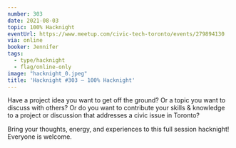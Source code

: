 ```yaml
---
number: 303
date: 2021-08-03
topic: 100% Hacknight
eventUrl: https://www.meetup.com/civic-tech-toronto/events/279894130
via: online
booker: Jennifer
tags:
  - type/hacknight
  - flag/online-only
image: "hacknight_0.jpeg"
title: 'Hacknight #303 – 100% Hacknight'
---
```


Have a project idea you want to get off the ground? Or a topic you want to discuss with others? Or do you want to contribute your skills & knowledge to a project or discussion that addresses a civic issue in Toronto?

Bring your thoughts, energy, and experiences to this full session hacknight! Everyone is welcome.

